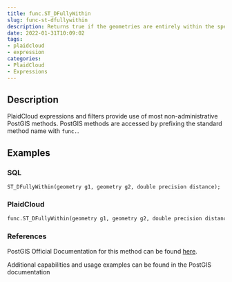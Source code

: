 ```yaml
---
title: func.ST_DFullyWithin
slug: func-st-dfullywithin
description: Returns true if the geometries are entirely within the specified distance of one another
date: 2022-01-31T10:09:02
tags:
- plaidcloud
- expression
categories:
- PlaidCloud
- Expressions
---
```



## Description


PlaidCloud expressions and filters provide use of most non-administrative PostGIS methods. PostGIS methods are accessed by prefixing the standard method name with `func.`.



## Examples


### SQL



```
ST_DFullyWithin(geometry g1, geometry g2, double precision distance);
```


### PlaidCloud



```python
func.ST_DFullyWithin(geometry g1, geometry g2, double precision distance)
```


### References


PostGIS Official Documentation for this method can be found [here](https://postgis.net/docs/manual-3.1/ST_DFullyWithin.html).



Additional capabilities and usage examples can be found in the PostGIS documentation

